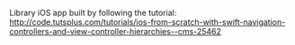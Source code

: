 Library iOS app built by following the tutorial: http://code.tutsplus.com/tutorials/ios-from-scratch-with-swift-navigation-controllers-and-view-controller-hierarchies--cms-25462
